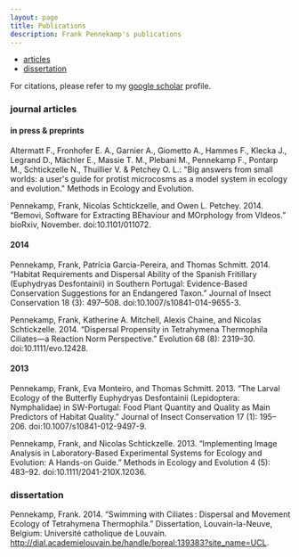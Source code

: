 ```yaml
---
layout: page
title: Publications
description: Frank Pennekamp's publications
---
```


<div class="navbar">
    <div class="navbar-inner">
        <ul class="nav">
            <li><a href="#articles">articles</a></li>
            <li><a href="#thesis">dissertation</a></li>
        </ul>
    </div>
</div>

For citations, please refer to my [google scholar](http://scholar.google.de/citations?user=yRx8FTsAAAAJ&hl=de) profile.    

### <a name="articles"></a>journal articles

#### in press & preprints
Altermatt F., Fronhofer E. A., Garnier A., Giometto A., Hammes F., Klecka J., Legrand D., 
Mächler E., Massie T. M., Plebani M., Pennekamp F., Pontarp M., Schtickzelle N., 
Thuillier V. & Petchey O. L.: 
"Big answers from small worlds: a user's guide for protist microcosms as a model system 
in ecology and evolution." 
Methods in Ecology and Evolution.

Pennekamp, Frank, Nicolas Schtickzelle, and Owen L. Petchey. 2014. 
“Bemovi, Software for Extracting BEhaviour and MOrphology from VIdeos.” 
bioRxiv, November. doi:10.1101/011072.
    
#### 2014

Pennekamp, Frank, Patrícia Garcia-Pereira, and Thomas Schmitt. 2014. 
“Habitat Requirements and Dispersal Ability of the Spanish Fritillary (Euphydryas Desfontainii) in Southern Portugal: 
Evidence-Based Conservation Suggestions for an Endangered Taxon.” 
Journal of Insect Conservation 18 (3): 497–508. doi:10.1007/s10841-014-9655-3.

Pennekamp, Frank, Katherine A. Mitchell, Alexis Chaine, and Nicolas Schtickzelle. 2014. 
“Dispersal Propensity in Tetrahymena Thermophila Ciliates—a Reaction Norm Perspective.” 
Evolution 68 (8): 2319–30. doi:10.1111/evo.12428.

    
#### 2013

Pennekamp, Frank, Eva Monteiro, and Thomas Schmitt. 2013. 
“The Larval Ecology of the Butterfly Euphydryas Desfontainii (Lepidoptera: Nymphalidae) in SW-Portugal: 
Food Plant Quantity and Quality as Main Predictors of Habitat Quality.” 
Journal of Insect Conservation 17 (1): 195–206. doi:10.1007/s10841-012-9497-9.

Pennekamp, Frank, and Nicolas Schtickzelle. 2013. 
“Implementing Image Analysis in Laboratory-Based Experimental Systems for Ecology and Evolution: A Hands-on Guide.” 
Methods in Ecology and Evolution 4 (5): 483–92. doi:10.1111/2041-210X.12036.


### <a name="thesis"></a>dissertation

Pennekamp, Frank. 2014. “Swimming with Ciliates : Dispersal and Movement Ecology of Tetrahymena Thermophila.” 
Dissertation, Louvain-la-Neuve, Belgium: Université catholique de Louvain. 
http://dial.academielouvain.be/handle/boreal:139383?site_name=UCL.




